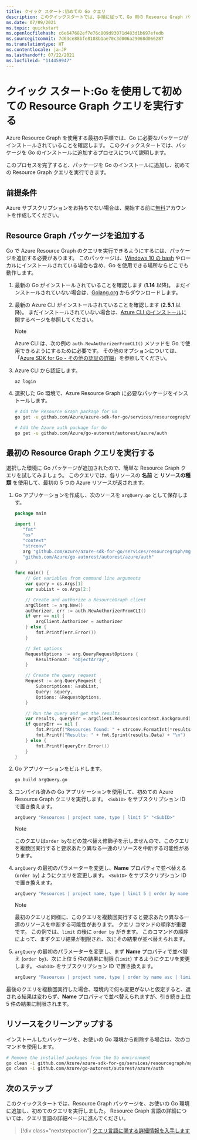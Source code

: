 ```yaml
---
title: クイック スタート:初めての Go クエリ
description: このクイックスタートでは、手順に従って、Go 用の Resource Graph パッケージを有効にし、初めてのクエリを実行します。
ms.date: 07/09/2021
ms.topic: quickstart
ms.openlocfilehash: c6e647682ef7e76c809d93071d483d1b697efedb
ms.sourcegitcommit: 7d63ce88bfe8188b1ae70c3d006a29068d066287
ms.translationtype: HT
ms.contentlocale: ja-JP
ms.lasthandoff: 07/22/2021
ms.locfileid: "114459947"
---
```

# <a name="quickstart-run-your-first-resource-graph-query-using-go"></a>クイック スタート:Go を使用して初めての Resource Graph クエリを実行する

Azure Resource Graph を使用する最初の手順では、Go に必要なパッケージがインストールされていることを確認します。 このクイックスタートでは、パッケージを Go のインストールに追加するプロセスについて説明します。

このプロセスを完了すると、パッケージを Go のインストールに追加し、初めての Resource Graph クエリを実行できます。

## <a name="prerequisites"></a>前提条件

Azure サブスクリプションをお持ちでない場合は、開始する前に[無料](https://azure.microsoft.com/free/)アカウントを作成してください。

## <a name="add-the-resource-graph-package"></a>Resource Graph パッケージを追加する

Go で Azure Resource Graph のクエリを実行できるようにするには、パッケージを追加する必要があります。 このパッケージは、[Windows 10 の bash](/windows/wsl/install-win10) やローカルにインストールされている場合も含め、Go を使用できる場所ならどこでも動作します。

1. 最新の Go がインストールされていることを確認します (**1.14** 以降)。 まだインストールされていない場合は、[Golang.org](https://golang.org/dl/) からダウンロードします。

1. 最新の Azure CLI がインストールされていることを確認します (**2.5.1** 以降)。 まだインストールされていない場合は、[Azure CLI のインストール](/cli/azure/install-azure-cli)に関するページを参照してください。

   > [!NOTE]
   > Azure CLI は、次の例の `auth.NewAuthorizerFromCLI()` メソッドを Go で使用できるようにするために必要です。 その他のオプションについては、「[Azure SDK for Go - その他の認証の詳細](https://github.com/Azure/azure-sdk-for-go#more-authentication-details)」を参照してください。

1. Azure CLI から認証します。

   ```azurecli
   az login
   ```

1. 選択した Go 環境で、Azure Resource Graph に必要なパッケージをインストールします。

   ```bash
   # Add the Resource Graph package for Go
   go get -u github.com/Azure/azure-sdk-for-go/services/resourcegraph/mgmt/2021-03-01/resourcegraph

   # Add the Azure auth package for Go
   go get -u github.com/Azure/go-autorest/autorest/azure/auth
   ```

## <a name="run-your-first-resource-graph-query"></a>最初の Resource Graph クエリを実行する

選択した環境に Go パッケージが追加されたので、簡単な Resource Graph クエリを試してみましょう。 このクエリでは、各リソースの **名前** と **リソースの種類** を使用して、最初の 5 つの Azure リソースが返されます。

1. Go アプリケーションを作成し、次のソースを `argQuery.go` として保存します。

   ```go
   package main

   import (
      "fmt"
      "os"
      "context"
      "strconv"
      arg "github.com/Azure/azure-sdk-for-go/services/resourcegraph/mgmt/2021-03-01/resourcegraph"
      "github.com/Azure/go-autorest/autorest/azure/auth"
   )

   func main() {
       // Get variables from command line arguments
       var query = os.Args[1]
       var subList = os.Args[2:]

       // Create and authorize a ResourceGraph client
       argClient := arg.New()
       authorizer, err := auth.NewAuthorizerFromCLI()
       if err == nil {
           argClient.Authorizer = authorizer
       } else {
           fmt.Printf(err.Error())
       }

       // Set options
       RequestOptions := arg.QueryRequestOptions {
           ResultFormat: "objectArray",
       }

       // Create the query request
       Request := arg.QueryRequest {
           Subscriptions: &subList,
           Query: &query,
           Options: &RequestOptions,
       }

       // Run the query and get the results
       var results, queryErr = argClient.Resources(context.Background(), Request)
       if queryErr == nil {
           fmt.Printf("Resources found: " + strconv.FormatInt(*results.TotalRecords, 10) + "\n")
           fmt.Printf("Results: " + fmt.Sprint(results.Data) + "\n")
       } else {
           fmt.Printf(queryErr.Error())
       }
   }
   ```

1. Go アプリケーションをビルドします。

   ```bash
   go build argQuery.go
   ```

1. コンパイル済みの Go アプリケーションを使用して、初めての Azure Resource Graph クエリを実行します。 `<SubID>` をサブスクリプション ID で置き換えます。

   ```bash
   argQuery "Resources | project name, type | limit 5" "<SubID>"
   ```

   > [!NOTE]
   > このクエリは`order by`などの並べ替え修飾子を示しませんので、このクエリを複数回実行すると要求あたり異なる一連のリソースを中断する可能性があります。

1. `argQuery` の最初のパラメーターを変更し、**Name** プロパティで並べ替える (`order by`) ようにクエリを変更します。 `<SubID>` をサブスクリプション ID で置き換えます。

   ```bash
   argQuery "Resources | project name, type | limit 5 | order by name asc" "<SubID>"
   ```

   > [!NOTE]
   > 最初のクエリと同様に、このクエリを複数回実行すると要求あたり異なる一連のリソースを中断する可能性があります。 クエリ コマンドの順序が重要です。 この例では、`limit` の後に `order by` がきます。 このコマンドの順序によって、まずクエリ結果が制限され、次にその結果が並べ替えられます。

1. `argQuery` の最初のパラメーターを変更し、まず **Name** プロパティで並べ替え (`order by`)、次に上位 5 件の結果に制限 (`limit`) するようにクエリを変更します。 `<SubID>` をサブスクリプション ID で置き換えます。

   ```bash
   argQuery "Resources | project name, type | order by name asc | limit 5" "<SubID>"
   ```

最後のクエリを複数回実行した場合、環境内で何も変更がないと仮定すると、返される結果は変わらず、**Name** プロパティで並べ替えられますが、引き続き上位 5 件の結果に制限されます。

## <a name="clean-up-resources"></a>リソースをクリーンアップする

インストールしたパッケージを、お使いの Go 環境から削除する場合は、次のコマンドを使用します。

```bash
# Remove the installed packages from the Go environment
go clean -i github.com/Azure/azure-sdk-for-go/services/resourcegraph/mgmt/2019-04-01/resourcegraph
go clean -i github.com/Azure/go-autorest/autorest/azure/auth
```

## <a name="next-steps"></a>次のステップ

このクイックスタートでは、Resource Graph パッケージを、お使いの Go 環境に追加し、初めてのクエリを実行しました。 Resource Graph 言語の詳細については、クエリ言語の詳細ページに進んでください。

> [!div class="nextstepaction"]
> [クエリ言語に関する詳細情報を入手します](./concepts/query-language.md)
